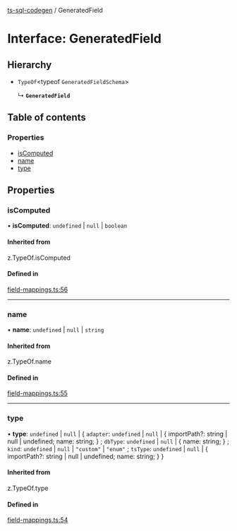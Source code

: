 [ts-sql-codegen](../README.md) / GeneratedField

# Interface: GeneratedField

## Hierarchy

- `TypeOf`<typeof `GeneratedFieldSchema`\>

  ↳ **`GeneratedField`**

## Table of contents

### Properties

- [isComputed](GeneratedField.md#iscomputed)
- [name](GeneratedField.md#name)
- [type](GeneratedField.md#type)

## Properties

### isComputed

• **isComputed**: `undefined` \| ``null`` \| `boolean`

#### Inherited from

z.TypeOf.isComputed

#### Defined in

[field-mappings.ts:56](https://github.com/lorefnon/ts-sql-codegen/blob/b1f0116/src/field-mappings.ts#L56)

___

### name

• **name**: `undefined` \| ``null`` \| `string`

#### Inherited from

z.TypeOf.name

#### Defined in

[field-mappings.ts:55](https://github.com/lorefnon/ts-sql-codegen/blob/b1f0116/src/field-mappings.ts#L55)

___

### type

• **type**: `undefined` \| ``null`` \| { `adapter`: `undefined` \| ``null`` \| { importPath?: string \| null \| undefined; name: string; } ; `dbType`: `undefined` \| ``null`` \| { name: string; } ; `kind`: `undefined` \| ``null`` \| ``"custom"`` \| ``"enum"`` ; `tsType`: `undefined` \| ``null`` \| { importPath?: string \| null \| undefined; name: string; }  }

#### Inherited from

z.TypeOf.type

#### Defined in

[field-mappings.ts:54](https://github.com/lorefnon/ts-sql-codegen/blob/b1f0116/src/field-mappings.ts#L54)
